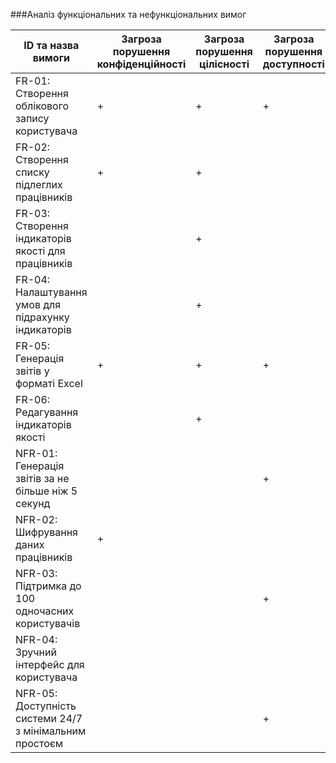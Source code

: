 ###Аналіз функціональних та нефункціональних вимог

| ID та назва вимоги                          |   Загроза порушення конфіденційності   |   Загроза порушення цілісності   |   Загроза порушення доступності   |
|-------------------------------------------------|----------------------------------------|----------------------------------|-----------------------------------|
| FR-01: Створення облікового запису користувача          | +                                      | +                                | +                                 |
| FR-02: Створення списку підлеглих працівників           | +                                      | +                                |                                   |
| FR-03: Створення індикаторів якості для працівників     |                                        | +                                |                                   |
| FR-04: Налаштування умов для підрахунку індикаторів     |                                        | +                                |                                   |
| FR-05: Генерація звітів у форматі Excel                 | +                                      | +                                | +                                 |
| FR-06: Редагування індикаторів якості                   |                                        | +                                |                                   |
| NFR-01: Генерація звітів за не більше ніж 5 секунд      |                                        |                                  | +                                 |
| NFR-02: Шифрування даних працівників                    | +                                      |                                  |                                   |
| NFR-03: Підтримка до 100 одночасних користувачів        |                                        |                                  | +                                 |
| NFR-04: Зручний інтерфейс для користувача               |                                        |                                  |                                   |
| NFR-05: Доступність системи 24/7 з мінімальним простоєм |                                        |                                  | +                                 |

